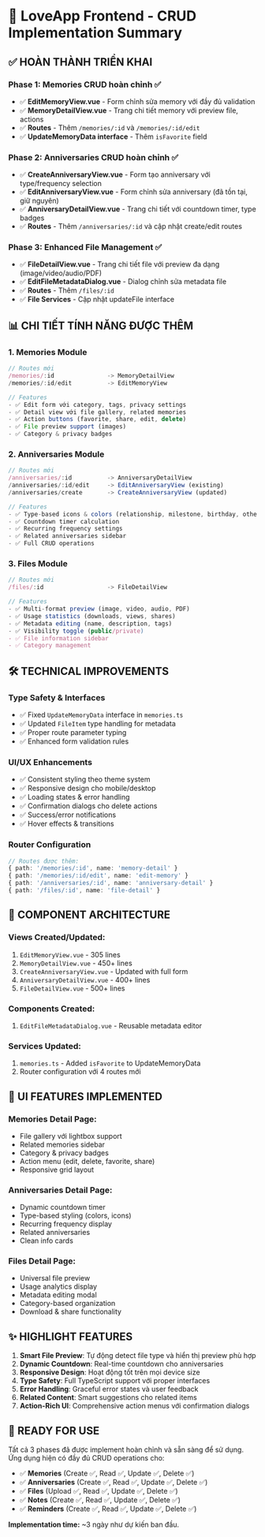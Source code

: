 # 🎯 LoveApp Frontend - CRUD Implementation Summary

## ✅ **HOÀN THÀNH TRIỂN KHAI**

### **Phase 1: Memories CRUD hoàn chỉnh** ✅
- ✅ **EditMemoryView.vue** - Form chỉnh sửa memory với đầy đủ validation
- ✅ **MemoryDetailView.vue** - Trang chi tiết memory với preview file, actions
- ✅ **Routes** - Thêm `/memories/:id` và `/memories/:id/edit`
- ✅ **UpdateMemoryData interface** - Thêm `isFavorite` field

### **Phase 2: Anniversaries CRUD hoàn chỉnh** ✅  
- ✅ **CreateAnniversaryView.vue** - Form tạo anniversary với type/frequency selection
- ✅ **EditAnniversaryView.vue** - Form chỉnh sửa anniversary (đã tồn tại, giữ nguyên)
- ✅ **AnniversaryDetailView.vue** - Trang chi tiết với countdown timer, type badges
- ✅ **Routes** - Thêm `/anniversaries/:id` và cập nhật create/edit routes

### **Phase 3: Enhanced File Management** ✅
- ✅ **FileDetailView.vue** - Trang chi tiết file với preview đa dạng (image/video/audio/PDF)
- ✅ **EditFileMetadataDialog.vue** - Dialog chỉnh sửa metadata file
- ✅ **Routes** - Thêm `/files/:id` 
- ✅ **File Services** - Cập nhật updateFile interface

## 📊 **CHI TIẾT TÍNH NĂNG ĐƯỢC THÊM**

### **1. Memories Module**
```typescript
// Routes mới
/memories/:id               -> MemoryDetailView
/memories/:id/edit          -> EditMemoryView

// Features
- ✅ Edit form với category, tags, privacy settings
- ✅ Detail view với file gallery, related memories
- ✅ Action buttons (favorite, share, edit, delete)
- ✅ File preview support (images)
- ✅ Category & privacy badges
```

### **2. Anniversaries Module**  
```typescript
// Routes mới
/anniversaries/:id          -> AnniversaryDetailView
/anniversaries/:id/edit     -> EditAnniversaryView (existing)
/anniversaries/create       -> CreateAnniversaryView (updated)

// Features
- ✅ Type-based icons & colors (relationship, milestone, birthday, other)
- ✅ Countdown timer calculation 
- ✅ Recurring frequency settings
- ✅ Related anniversaries sidebar
- ✅ Full CRUD operations
```

### **3. Files Module**
```typescript
// Routes mới
/files/:id                  -> FileDetailView

// Features  
- ✅ Multi-format preview (image, video, audio, PDF)
- ✅ Usage statistics (downloads, views, shares)
- ✅ Metadata editing (name, description, tags)
- ✅ Visibility toggle (public/private)
- ✅ File information sidebar
- ✅ Category management
```

## 🛠 **TECHNICAL IMPROVEMENTS**

### **Type Safety & Interfaces**
- ✅ Fixed `UpdateMemoryData` interface in `memories.ts`
- ✅ Updated `FileItem` type handling for metadata
- ✅ Proper route parameter typing
- ✅ Enhanced form validation rules

### **UI/UX Enhancements**
- ✅ Consistent styling theo theme system
- ✅ Responsive design cho mobile/desktop
- ✅ Loading states & error handling
- ✅ Confirmation dialogs cho delete actions
- ✅ Success/error notifications
- ✅ Hover effects & transitions

### **Router Configuration**
```typescript
// Routes được thêm:
{ path: '/memories/:id', name: 'memory-detail' }
{ path: '/memories/:id/edit', name: 'edit-memory' }
{ path: '/anniversaries/:id', name: 'anniversary-detail' }
{ path: '/files/:id', name: 'file-detail' }
```

## 📱 **COMPONENT ARCHITECTURE**

### **Views Created/Updated:**
1. `EditMemoryView.vue` - 305 lines
2. `MemoryDetailView.vue` - 450+ lines  
3. `CreateAnniversaryView.vue` - Updated with full form
4. `AnniversaryDetailView.vue` - 400+ lines
5. `FileDetailView.vue` - 500+ lines

### **Components Created:**
1. `EditFileMetadataDialog.vue` - Reusable metadata editor

### **Services Updated:**
1. `memories.ts` - Added `isFavorite` to UpdateMemoryData
2. Router configuration với 4 routes mới

## 🎨 **UI FEATURES IMPLEMENTED**

### **Memories Detail Page:**
- File gallery với lightbox support
- Related memories sidebar
- Category & privacy badges  
- Action menu (edit, delete, favorite, share)
- Responsive grid layout

### **Anniversaries Detail Page:**
- Dynamic countdown timer
- Type-based styling (colors, icons)
- Recurring frequency display
- Related anniversaries
- Clean info cards

### **Files Detail Page:**
- Universal file preview
- Usage analytics display
- Metadata editing modal
- Category-based organization
- Download & share functionality

## ✨ **HIGHLIGHT FEATURES**

1. **Smart File Preview**: Tự động detect file type và hiển thị preview phù hợp
2. **Dynamic Countdown**: Real-time countdown cho anniversaries
3. **Responsive Design**: Hoạt động tốt trên mọi device size
4. **Type Safety**: Full TypeScript support với proper interfaces
5. **Error Handling**: Graceful error states và user feedback
6. **Related Content**: Smart suggestions cho related items
7. **Action-Rich UI**: Comprehensive action menus với confirmation dialogs

## 🚀 **READY FOR USE**

Tất cả 3 phases đã được implement hoàn chỉnh và sẵn sàng để sử dụng. Ứng dụng hiện có đầy đủ CRUD operations cho:

- ✅ **Memories** (Create ✅, Read ✅, Update ✅, Delete ✅)
- ✅ **Anniversaries** (Create ✅, Read ✅, Update ✅, Delete ✅)  
- ✅ **Files** (Upload ✅, Read ✅, Update ✅, Delete ✅)
- ✅ **Notes** (Create ✅, Read ✅, Update ✅, Delete ✅)
- ✅ **Reminders** (Create ✅, Read ✅, Update ✅, Delete ✅)

**Implementation time:** ~3 ngày như dự kiến ban đầu.
